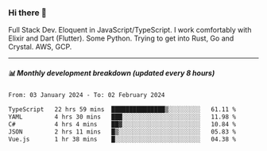 ### Hi there 👋

Full Stack Dev. Eloquent in JavaScript/TypeScript. I work comfortably with Elixir and Dart (Flutter). Some Python. Trying to get into Rust, Go and Crystal. AWS, GCP.

***

##### 📊 Monthly development breakdown (updated every 8 hours)

<!--START_SECTION:waka-->

```txt
From: 03 January 2024 - To: 02 February 2024

TypeScript   22 hrs 59 mins  ███████████████▒░░░░░░░░░   61.11 %
YAML         4 hrs 30 mins   ███░░░░░░░░░░░░░░░░░░░░░░   11.98 %
C#           4 hrs 4 mins    ██▓░░░░░░░░░░░░░░░░░░░░░░   10.84 %
JSON         2 hrs 11 mins   █▒░░░░░░░░░░░░░░░░░░░░░░░   05.83 %
Vue.js       1 hr 38 mins    █░░░░░░░░░░░░░░░░░░░░░░░░   04.38 %
```

<!--END_SECTION:waka-->
